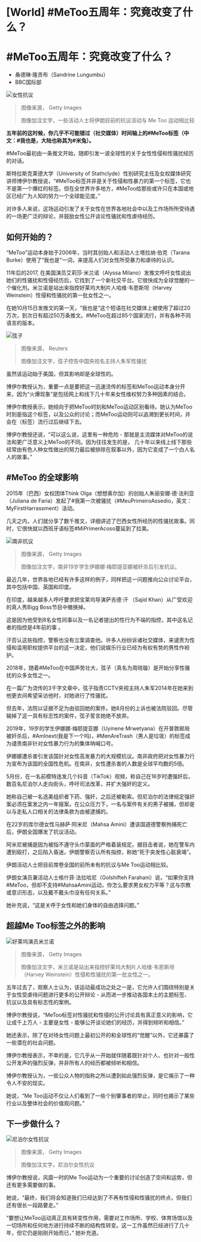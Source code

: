 # [World] #MeToo五周年：究竟改变了什么？

#  #MeToo五周年：究竟改变了什么？

  * 桑德琳·隆贡布（Sandrine Lungumbu） 
  * BBC国际部 


![女性抗议](_127030611_gettyimages-1243634709.jpg)

> 图像来源，  Getty Images
>
> 图像加注文字，一些活动人士将伊朗目前的抗议活动与 Me Too 运动相比较

**五年前的这时候，你几乎不可能错过（社交媒体）时间轴上的#MeToo标签（中文：#我也是，大陆也称其为#米兔）。**

#MeToo最初由一条推文开始，随即引发一波全球性的关于女性性侵和性骚扰经历的对话。

斯特拉斯克莱德大学（University of Stathclyde）性别研究主任及女权媒体研究讲师博伊尔教授说，“#MeToo标签并非是关于性侵和性暴力的第一个标签，它也不是第一个爆红的标签。但在全世界许多地方，#MeToo给那些或许只在本国或地区已经广为人知的努力一个全球能见度。”

对许多人来说，这场运动引发了关于女性在世界各地社会中以及工作场所所受待遇的一场更广泛的辩论，并鼓励女性公开谈论性骚扰和性虐待经历。

##  如何开始的？

“MeToo”运动本身始于2006年，当时其创始人和活动人士塔拉纳·伯克（Tarana Burke）使用了“我也是”一词，来提高人们对女性所受暴力和虐待的认识。

11年后的2017, 在美国演员艾莉莎·米兰诺（Alyssa Milano）发推文呼吁女性说出她们的性骚扰和性侵经历后，它找到了一个新社交平台。它很快成为全球觉醒的一个催化剂。米兰诺是站出来指控好莱坞大制片人哈维·韦恩斯坦（Harvey Weinstein）性侵和性骚扰的第一批女性之一。

在她10月15日发推文的第一天，“我也是”这个短语在社交媒体上被使用了超过20万次，到次日有超过50万条推文。#MeToo在超过85个国家流行，并有各种不同语言的版本。

![弦子](_127030607_070605815-1.jpg)

> 图像来源，  Reuters
>
> 图像加注文字，弦子控告中国央视名主持人朱军性骚扰

虽然该运动始于美国，但其影响却是全球性的。

博伊尔教授认为，重要一点是要把这一迅速流传的标签和MeToo运动本身分开来，因为“火爆现象”是包括网上和线下几十年来女性维权努力多种因素的结合。

博伊尔教授表示，她倾向于把MeToo时刻和MeToo运动区别看待。她认为MeToo时刻是指这个标签，以及公众的讨论；而MeToo运动则可以追溯到更长时间，并会在（标签）流行过后继续下去。

博伊尔教授还说，“可以这么说，这里有一种危险 - 那就是主流媒体对MeToo的说法和更广泛意义上MeToo的不同。因为往往发生的是， 几十年以来线上线下那些经常由有色人种女性做出的努力最后被排除在叙事以外，因为它变成了一个白人名人的故事。”


##  #MeToo 的全球影响

2015年（巴西）女权团体Think Olga（想想奥尔加）的创始人朱丽安娜·德·法利亚（Juliana de Faria）发起了#我第一次被骚扰（#MeuPrimeiroAssedio，英文：MyFirstHarrassment）活动。

几天之内，人们就分享了数千推文，详细讲述了巴西女性所经历的性骚扰故事。同时，它很快就以西班牙语标签#MiPrimerAcoso蔓延到了拉美。

![南非抗议](_127030609_gettyimages-1167788486.jpg)

> 图像来源，  Getty Images
>
> 图像加注文字，南非19岁学生伊娜娜·梅耶提亚娜被奸杀后引发抗议。

最近几年，世界各地已经有许多这样的例子，同样把这一问题推向公众讨论平台，其中包括中国、英国和印度。

在印度，越来越多人呼吁要求把宝莱坞导演萨吉德·汗 （Sajid Khan）从广受欢迎的真人秀Bigg Boss节目中撤换掉。

这是因为他受到8名女性同事以及一名记者提出的性行为不端的指控，其中这名记者的指控是4年前的事 。

汗否认这些指控，警察也没有立案调查他。许多人纷纷诉诸社交媒体，来谴责为性侵和滥用职权提供平台的这一决定，他们说娱乐行业已经为有权有势的男性作袒护。

2018年，随着#MeToo在中国声势壮大，弦子（真名为周晓璇）是开始分享性骚扰的众多女性之一。

在一篇广为流传的3千字文章中，弦子指责CCTV央视主持人朱军2014年在她来到他更衣间希望采访他时，对她进行了性骚扰。

但去年，法院以证据不足为由驳回她的案件。她8月份的上诉也被法院驳回。尽管输掉了这一具有标志性的案件，弦子誓言她绝不放弃。

2019年，19岁的学生伊娜娜·梅耶提亚娜（Uyinene Mrwetyana）在开普敦邮局被奸杀后，#AmInext(我是下一个吗)，#MenAreTrash（男人是垃圾）的标签成为谴责南非针对女性暴力行为的集体呐喊口号。

伊娜娜遭杀害引发该国针对女性高发暴力的大规模抗议。南非政府把对女性暴力行为宣布为该国的全国性危机。在南非，女性遭杀害的人数是全球平均数的5倍。

5月份，在一名前模特连发几个抖音（TikTok）视频，称自己在16岁时遭强奸后，数百名尼泊尔人走向街头，呼吁司法改革，并扩大强奸的定义。

她称自己被一名选美组织者下药、强奸，之后还被勒索。但尼泊尔的法律规定强奸案必须在案发之内一年报案。在公众压力下，一名与案件有关的男子被捕，但却是以与走私人口相关的法律条款为由被逮捕的。

在22岁的库尔德女性马赫萨·阿米尼（Mahsa Amini）遭该国道德警察拘捕死亡后，伊朗全国爆发了抗议活动。

阿米尼被捕是因为被指不遵守头巾蒙面的严格着装规定。据目击者说，她在警车内遭到殴打，之后陷入昏迷。伊朗警察否认所有指控，称她“死于突发性心脏衰竭”。

伊朗活动人士把目前席卷全国的前所未有的抗议与Me Too运动相比较。

伊朗女演员兼活动人士格什菲·法拉哈尼（Golshifteh Farahani）说，“如果你支持#MeToo，但却不支持#MahsaAmini运动，你怎么要求男女权力平等？这与宗教或意识形态，以及戴不戴头巾没有任何关系。”

她补充说，“这是关呼于女性和她们身体的自由选择问题。”

##  超越Me Too标签之外的影响

![好莱坞演员米兰诺](_127030606_alyssamilano.jpg)

> 图像来源，  Getty Images
>
> 图像加注文字，米兰诺是站出来指控好莱坞大制片人哈维·韦恩斯坦（Harvey Weinstein）性侵和性骚扰的第一批女性之一。

五年过去了，观察人士认为，该运动最成功之处之一是，它允许人们围绕特别是关于女性受虐待问题进行更多的公开辩论 - 从而进一步推动各国本土的主题标签、抗议以及具有标志性的案例。

博伊尔教授说，“MeToo标签对性骚扰和性侵的公开讨论具有真正意义的影响，它让成千上万人 - 主要是女性 - 能够公开谈论她们的经历，并得到倾听和相信。”

她还表示，除了在对待女性问题上最初公开的和全球性的“觉醒”以外，它还暴露了一些潜在的社会问题。

博伊尔教授表示，不幸的是，它几乎从一开始就伴随着既针对个人、也针对一般性公开发声的强烈反弹，并非所有人的经历都被倾听和相信。

博伊尔教授认为，一些公众人物的指称之所以遭到如此强烈反弹，是它揭示了一种令人不安的现实。

她说，“Me Too运动不仅让人们看到了一些个别肇事者的举止，同时也揭示了某些行业以及整体社会的价值观问题。”

##  下一步做什么？

![尼泊尔女性抗议](_127009090_gettyimages-1240815250.png)

> 图像来源，  Getty Images
>
> 图像加注文字，尼泊尔女性抗议

博伊尔教授说，风靡一时的Me Too运动为一个重要的讨论创造了空间和运势，但还有更多需要做的事。

她说，“最终，我们将会知道我们已经达到了不再有性侵和性骚扰的终点，但我们还有很长一段路要走。”

“要想让MeToo运动真正具有转变性作用，需要对工作场所、学校、体育场馆以及一切场所和任何地方进行持续不断的结构性转变。这一工作虽然已经进行了几十年，但它仍是刚刚开始而已，” 她补充道。


